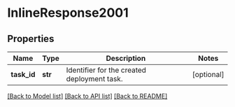 # InlineResponse2001

## Properties
Name | Type | Description | Notes
------------ | ------------- | ------------- | -------------
**task_id** | **str** | Identifier for the created deployment task. | [optional] 

[[Back to Model list]](../README.md#documentation-for-models) [[Back to API list]](../README.md#documentation-for-api-endpoints) [[Back to README]](../README.md)

